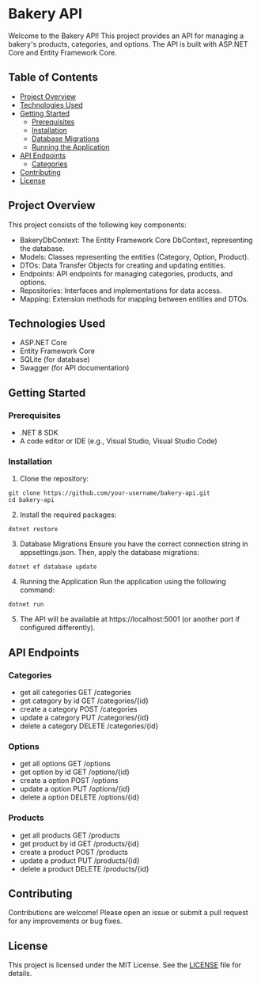 # Bakery API

Welcome to the Bakery API! This project provides an API for managing a bakery's products, categories, and options. The API is built with ASP.NET Core and Entity Framework Core.

## Table of Contents

- [Project Overview](#project-overview)
- [Technologies Used](#technologies-used)
- [Getting Started](#getting-started)
  - [Prerequisites](#prerequisites)
  - [Installation](#installation)
  - [Database Migrations](#database-migrations)
  - [Running the Application](#running-the-application)
- [API Endpoints](#api-endpoints)
  - [Categories](#categories)
- [Contributing](#contributing)
- [License](#license)

## Project Overview

This project consists of the following key components:

- BakeryDbContext: The Entity Framework Core DbContext, representing the database.
- Models: Classes representing the entities (Category, Option, Product).
- DTOs: Data Transfer Objects for creating and updating entities.
- Endpoints: API endpoints for managing categories, products, and options.
- Repositories: Interfaces and implementations for data access.
- Mapping: Extension methods for mapping between entities and DTOs.

## Technologies Used

- ASP.NET Core
- Entity Framework Core
- SQLite (for database)
- Swagger (for API documentation)

## Getting Started

### Prerequisites
- .NET 8 SDK
- A code editor or IDE (e.g., Visual Studio, Visual Studio Code)

### Installation
1. Clone the repository:
```
git clone https://github.com/your-username/bakery-api.git
cd bakery-api
```
2. Install the required packages:
```
dotnet restore
```
3. Database Migrations
Ensure you have the correct connection string in appsettings.json. Then, apply the database migrations:
```
dotnet ef database update
```
4. Running the Application
Run the application using the following command:
```
dotnet run
```
5. The API will be available at https://localhost:5001 (or another port if configured differently).

## API Endpoints

### Categories
- get all categories GET /categories
- get category by id GET /categories/{id}
- create a category POST /categories
- update a category PUT /categories/{id}
- delete a category DELETE /categories/{id}

### Options
- get all options GET /options
- get option by id GET /options/{id}
- create a option POST /options
- update a option PUT /options/{id}
- delete a option DELETE /options/{id}

### Products
- get all products GET /products
- get product by id GET /products/{id}
- create a product POST /products
- update a product PUT /products/{id}
- delete a product DELETE /products/{id}

## Contributing

Contributions are welcome! Please open an issue or submit a pull request for any improvements or bug fixes.

## License

This project is licensed under the MIT License. See the [LICENSE](LICENSE) file for details.